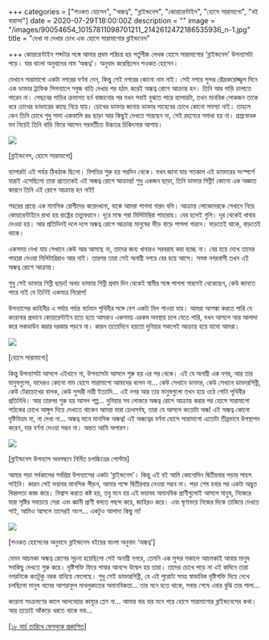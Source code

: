 +++
categories = ["শওকত হোসেন", "অন্ধত্ব", "ব্লাইন্ডনেস", "কোয়ারেন্টাইন", "হোসে সারামাগো", "বই বারান্দা"]
date = 2020-07-29T18:00:00Z
description = ""
image = "/images/90054654_10157811098701211_2142612472186535936_n-1.jpg"
title = "দেখা না দেখার চোখ এবং হোসে সারামাগোর ব্লাইন্ডনেস"

+++
কোয়ারেন্টাইন শব্দটার সঙ্গে আমার প্রথম পরিচয় হয় পর্তুগীজ লেখক হোসে সারামাগোর ‘ব্লাইন্ডনেস’ উপন্যাসটা পড়ে। যার বাংলা অনুবাদের নাম ‘অন্ধত্ব’। অনুবাদ করেছিলেন শওকত হোসেন।

যেখানে সারামাগো একটা নগরের বর্ণনা দেন, কিন্তু সেই নগরের কোনো নাম নাই। সেই নগরে সুন্দর রৌদ্রকরোজ্জ্বল দিনে এক ডাক্তার ট্রাফিক সিগন্যালে সবুজ বাতি দেখার পর হঠাৎ করেই অন্ধত্ব রোগে আক্রান্ত হন। তিনি আর গাড়ি চালাতে পারেন না। পেছনের গাড়ির ক্রমাগত হর্ন বাজানোর পর যখন সবাই বুঝতে পারে ব্যাপারটা, তখন মানবিক লোকজন তাকে ধরে চোখের ডাক্তারের কাছে নিয়ে যায়। চোখের ডাক্তার জানায় ডাক্তার সাহেবের চোখে কোনো সমস্যা নাই। তাহলে কেন তিনি চোখে শুধু সাদা একফালি রঙ ছাড়া আর কিছুই দেখতে পারছেন না, সেই রহস্যের সমাধা হয় না। প্রশ্নবোধক মন নিয়েই তিনি বাড়ি ফিরে আসেন পরবর্তীতে উচ্চতর চিকিৎসার আশায়।

![](/images/blindness.jpg)

\[ব্লাইন্ডনেস, হোসে সারামাগো\]

ব্যাপারটা এই পর্যন্ত ঠিকঠাক ছিলো। বিপত্তির শুরু হয় পরদিন থেকে। যখন জানা যায় গতকাল এই ডাক্তারের সংস্পর্শে যারাই এসেছিলো তারা প্রত্যেকেই এই অন্ধত্ব রোগে আক্রান্ত! শুধু একজন ছাড়া, তিনি ডাক্তার গিন্নী! কোনো এক অজ্ঞাত কারনে তিনি এই রোগে আক্রান্ত হন নাই!

শহরের প্রান্তে এক মানসিক রোগীদের কয়েদখানা, যাকে আমরা পাগলা গারদ বলি। আক্রান্ত লোকেদেরকে সেখানে নিয়ে কোয়ারেন্টাইনে রাখা হয় রাষ্ট্রের তত্ত্বাবধানে। দূরে মাস্ক পরা মিলিটারিরা পাহারায়। বের হলেই গুলি। দূর থেকেই খাবার দেওয়া হয়। আর প্রতিদিনই দলে দলে অন্ধত্ব রোগে আক্রান্ত মানুষের ভীড় বাড়ে পাগলা গারদে। বাড়তেই থাকে, বাড়তেই থাকে।

একসময় দেখা যায় সেখানে কেউ আর আসছে না, তাদের জন্য খাবারও সরবরাহ করা হচ্ছে না। বের হয়ে দেখে তাদের পাহারা দেওয়া মিলিটারিরাও আর নাই। তারপর তারা সেই অনাম্নী নগরে বের হয়ে আসে। সমস্ত নগরবাসী তখন এই অন্ধত্ব রোগে আক্রান্ত।

শুধু সেই ডাক্তার গিন্নী ছাড়া! অথচ ডাক্তার গিন্নী প্রথম দিন থেকেই স্বামীর সঙ্গে পাগলা গারদেই থেকেছেন, কেউ জানতে পারে নাই যে তিনিই একমাত্র নিরোগ!

উপন্যাসের কাহিনীর এ পর্যায় পর্যন্ত বর্তমান পৃথিবীর সঙ্গে বেশ একটা মিল পাওয়া যায়। আমরা আশঙ্কা করতে পারি যে করোনার প্রভাবে কোয়ারেন্টাইন হতে হতে আমরাও একসময় এরকম অবস্থায় চলে যেতে পারি, যখন আসলে আর আলাদা করে লকডাউন করার দরকার পড়বে না। কারন ততোদিনে হয়তো দুনিয়ার সকলেই আক্রান্ত হয়ে যাবো আমরা।

![](/images/pnlb9zdky40iwwa6_9ee6d4a13274ab83260e51ca7b64e91d.jpg)

\[হোসে সারামাগো\]

কিন্তু উপন্যাসটা আসলে এইখানে না, উপন্যাসটা আসলে শুরু হয় এর পর থেকে। এই যে অনাম্নী এক নগর, আর তার মানুষগুলো, যাদেরও কোনো নাম হোসে সারামাগো আমাদের বলেন না... কেউ সেখানে ডাক্তার, কেউ সেখানে ডাক্তারগিন্নী, কেউ টেরাচোখের বালক, কেউ সুন্দরী নারী ইত্যাদি... এই নগর আর তার মানুষগুলো তখন হয়ে ওঠে গোটা পৃথিবীর প্রতিনিধি। আর তারপর শুরু হয় আসল গল্প... দুনিয়ার সব লোকরে অন্ধত্ব রোগে আক্রান্ত করার পর হোসে সারামাগো পাঠকের চোখে আঙ্গুল দিয়ে দেখাতে থাকেন আমরা যারা চোখসর্বস্ব, তারা যে আসলে কতোটা অন্ধ! এই অন্ধত্ব কোনো দৃষ্টিবিভ্রম না, না দেখা না... অন্ধত্ব মানে মানসিক অন্ধত্ব! এই অন্ধত্বের বর্ণনা হোসে সারামাগো এতোটা তীব্রভাবে উপস্থাপন করেন, যার বর্ণনা দেওয়া সম্ভব না। অন্তত আমি অপারগ।

![](/images/blindness_poster.jpg)

\[ব্লাইন্ডনেস উপন্যাস অবলম্বনে নির্মিত চলচ্চিত্রের পোস্টার\]

আমার পড়া সর্বকালের সর্বপ্রিয় উপন্যাসের একটা ‘ব্লাইন্ডনেস’। কিন্তু এই বই আমি কোনোদিন দ্বিতীয়বার পড়ার সাহস পাইনি। কারন সেই ভয়াবহ মানসিক পীড়ন, আমার পক্ষে দ্বিতীয়বার নেওয়া সম্ভব না। পড়া শেষ হবার পর একটা অদ্ভুত বিহ্বলতা কাজ করে। বিশ্বাস করতে কষ্ট হয়, তবু মনে হয় এই ভয়াবহ অমানবিক প্রাণীগুলোই আসলে মানুষ, নিজেরে যারা সৃষ্টির সবচেয়ে সেরা এবং জ্ঞানী প্রাণী বলতে পছন্দ করে, জাহিরও করে। এবং ঘৃণাভরে নিজের দিকে তাকিয়ে দেখতে পাই, আমিও আসলে তাদেরই অংশ... একটুও আলাদা কিছু না!

![](/images/ondotto.jpg)

\[শওকত হোসেনের অনুবাদে ব্লাইন্ডনেস বইয়ের বাংলা অনুবাদ ‘অন্ধত্ব’\]

যেমন আচমকা অন্ধত্ব রোগের সূচনা হয়েছিলো সেই অনাম্নী নগরে, তেমনি এক সুন্দর সকালে আচমকাই আবার মানুষ সবকিছু দেখতে শুরু করে। দৃষ্টিশক্তি ফিরে পাবার আনন্দে উদ্বেল হয় তারা। তাদের চোখে পড়ে না এই কদিনে তারা নগরটাকে কতটুকু নরক বানিয়ে ফেলেছে। শুধু সেই ডাক্তারগিন্নী, যে এই পুরোটা সময় স্বাভাবিক দৃষ্টিশক্তি দিয়ে দেখে চলছিলো মানুষ নামের আশরাফুল মাখলুকাতের অমানবিকতা... তার মনে হতে থাকে, সবার শেষে এবার বুঝি তার পালা...

করোনা সংক্রমণের কালে আলবেয়ার কাম্যুর প্লেগ না... আমার বার বার মনে পরে হোসে সারামাগোর ব্লাইন্ডনেসের কথা। আর ততোই আঁকড়ে ধরতে থাকে ভয়...

[\[১৮ মার্চ তারিখে ফেসবুকে প্রকাশিত\]](https://www.facebook.com/photo.php?fbid=10157811098696211&set=a.10157874807236211&type=3&theater)